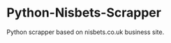 Python-Nisbets-Scrapper
=======================

Python scrapper based on nisbets.co.uk business site.
